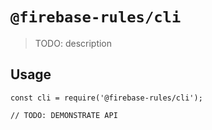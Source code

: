 # `@firebase-rules/cli`

> TODO: description

## Usage

```
const cli = require('@firebase-rules/cli');

// TODO: DEMONSTRATE API
```
